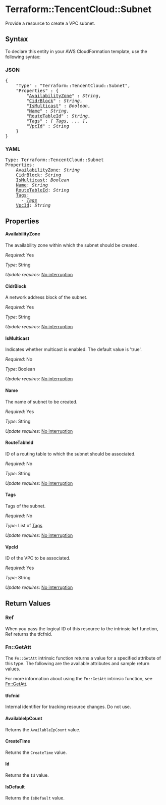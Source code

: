 # Terraform::TencentCloud::Subnet

Provide a resource to create a VPC subnet.

## Syntax

To declare this entity in your AWS CloudFormation template, use the following syntax:

### JSON

<pre>
{
    "Type" : "Terraform::TencentCloud::Subnet",
    "Properties" : {
        "<a href="#availabilityzone" title="AvailabilityZone">AvailabilityZone</a>" : <i>String</i>,
        "<a href="#cidrblock" title="CidrBlock">CidrBlock</a>" : <i>String</i>,
        "<a href="#ismulticast" title="IsMulticast">IsMulticast</a>" : <i>Boolean</i>,
        "<a href="#name" title="Name">Name</a>" : <i>String</i>,
        "<a href="#routetableid" title="RouteTableId">RouteTableId</a>" : <i>String</i>,
        "<a href="#tags" title="Tags">Tags</a>" : <i>[ <a href="tags.md">Tags</a>, ... ]</i>,
        "<a href="#vpcid" title="VpcId">VpcId</a>" : <i>String</i>
    }
}
</pre>

### YAML

<pre>
Type: Terraform::TencentCloud::Subnet
Properties:
    <a href="#availabilityzone" title="AvailabilityZone">AvailabilityZone</a>: <i>String</i>
    <a href="#cidrblock" title="CidrBlock">CidrBlock</a>: <i>String</i>
    <a href="#ismulticast" title="IsMulticast">IsMulticast</a>: <i>Boolean</i>
    <a href="#name" title="Name">Name</a>: <i>String</i>
    <a href="#routetableid" title="RouteTableId">RouteTableId</a>: <i>String</i>
    <a href="#tags" title="Tags">Tags</a>: <i>
      - <a href="tags.md">Tags</a></i>
    <a href="#vpcid" title="VpcId">VpcId</a>: <i>String</i>
</pre>

## Properties

#### AvailabilityZone

The availability zone within which the subnet should be created.

_Required_: Yes

_Type_: String

_Update requires_: [No interruption](https://docs.aws.amazon.com/AWSCloudFormation/latest/UserGuide/using-cfn-updating-stacks-update-behaviors.html#update-no-interrupt)

#### CidrBlock

A network address block of the subnet.

_Required_: Yes

_Type_: String

_Update requires_: [No interruption](https://docs.aws.amazon.com/AWSCloudFormation/latest/UserGuide/using-cfn-updating-stacks-update-behaviors.html#update-no-interrupt)

#### IsMulticast

Indicates whether multicast is enabled. The default value is 'true'.

_Required_: No

_Type_: Boolean

_Update requires_: [No interruption](https://docs.aws.amazon.com/AWSCloudFormation/latest/UserGuide/using-cfn-updating-stacks-update-behaviors.html#update-no-interrupt)

#### Name

The name of subnet to be created.

_Required_: Yes

_Type_: String

_Update requires_: [No interruption](https://docs.aws.amazon.com/AWSCloudFormation/latest/UserGuide/using-cfn-updating-stacks-update-behaviors.html#update-no-interrupt)

#### RouteTableId

ID of a routing table to which the subnet should be associated.

_Required_: No

_Type_: String

_Update requires_: [No interruption](https://docs.aws.amazon.com/AWSCloudFormation/latest/UserGuide/using-cfn-updating-stacks-update-behaviors.html#update-no-interrupt)

#### Tags

Tags of the subnet.

_Required_: No

_Type_: List of <a href="tags.md">Tags</a>

_Update requires_: [No interruption](https://docs.aws.amazon.com/AWSCloudFormation/latest/UserGuide/using-cfn-updating-stacks-update-behaviors.html#update-no-interrupt)

#### VpcId

ID of the VPC to be associated.

_Required_: Yes

_Type_: String

_Update requires_: [No interruption](https://docs.aws.amazon.com/AWSCloudFormation/latest/UserGuide/using-cfn-updating-stacks-update-behaviors.html#update-no-interrupt)

## Return Values

### Ref

When you pass the logical ID of this resource to the intrinsic `Ref` function, Ref returns the tfcfnid.

### Fn::GetAtt

The `Fn::GetAtt` intrinsic function returns a value for a specified attribute of this type. The following are the available attributes and sample return values.

For more information about using the `Fn::GetAtt` intrinsic function, see [Fn::GetAtt](https://docs.aws.amazon.com/AWSCloudFormation/latest/UserGuide/intrinsic-function-reference-getatt.html).

#### tfcfnid

Internal identifier for tracking resource changes. Do not use.

#### AvailableIpCount

Returns the <code>AvailableIpCount</code> value.

#### CreateTime

Returns the <code>CreateTime</code> value.

#### Id

Returns the <code>Id</code> value.

#### IsDefault

Returns the <code>IsDefault</code> value.

